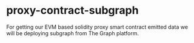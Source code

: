 # proxy-contract-subgraph
For getting our EVM based solidity proxy smart contract emitted data we will be deploying subgraph from The Graph platform.
